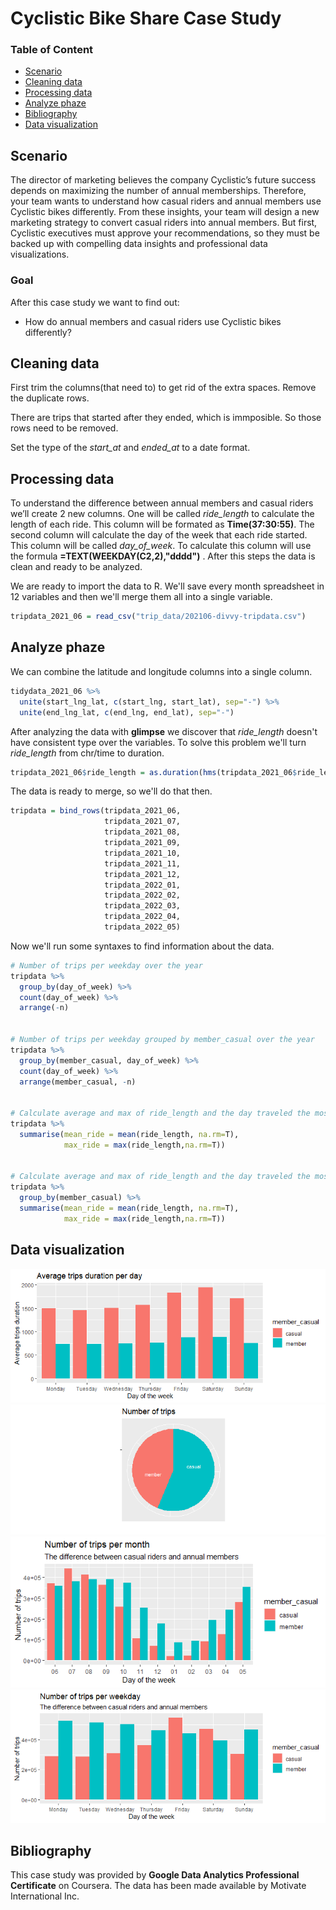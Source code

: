 # Cyclistic Bike Share Case Study

### Table of Content

- [Scenario](#Scenario)
- [Cleaning data](#Cleaning-data)
- [Processing data](#Processing-data)
- [Analyze phaze](#Analize-phaze)
- [Bibliography](#Bibliography)
- [Data visualization](#Data-visualization)

## Scenario

The director of marketing believes the company Cyclistic’s future success depends on maximizing the number of annual memberships. Therefore, your team wants to understand how casual riders and annual members use Cyclistic bikes differently. From these insights, your team will design a new marketing strategy to convert casual riders into annual members. But first, Cyclistic executives must approve your recommendations, so they must be backed up with compelling data insights and professional data visualizations.

### Goal

After this case study we want to find out:

- How do annual members and casual riders use Cyclistic bikes differently?

## Cleaning data

First trim the columns(that need to) to get rid of the extra spaces.
Remove the duplicate rows.

There are trips that started after they ended, which is immposible. So those rows need to be removed.

Set the type of the *start_at* and *ended_at* to a date format.

## Processing data

To understand the difference between annual members and casual riders we’ll create 2 new columns. One will be called *ride_length* to calculate the length of each ride. This column will be formated as **Time(37:30:55)**. The second column will calculate the day of the week that each ride started. This column will be called *day_of_week*. To calculate this column will use the formula **=TEXT(WEEKDAY(C2,2),"dddd")** . After this steps the data is clean and ready to be analyzed.

We are ready to import the data to R. We'll save every month spreadsheet in 12 variables and then we'll merge them all into a single variable.

```r
tripdata_2021_06 = read_csv("trip_data/202106-divvy-tripdata.csv")
```

## Analyze phaze

We can combine the latitude and longitude columns into a single column.

```r
tidydata_2021_06 %>% 
  unite(start_lng_lat, c(start_lng, start_lat), sep="-") %>% 
  unite(end_lng_lat, c(end_lng, end_lat), sep="-")
```

After analyzing the data with **glimpse** we discover that *ride_length* doesn't have consistent type over the variables. 
To solve this problem we'll turn *ride_length* from chr/time to duration.

```r
tripdata_2021_06$ride_length = as.duration(hms(tripdata_2021_06$ride_length))
```

The data is ready to merge, so we'll do that then.

```r
tripdata = bind_rows(tripdata_2021_06,
                     tripdata_2021_07,
                     tripdata_2021_08,
                     tripdata_2021_09,
                     tripdata_2021_10,
                     tripdata_2021_11,
                     tripdata_2021_12,
                     tripdata_2022_01,
                     tripdata_2022_02,
                     tripdata_2022_03,
                     tripdata_2022_04,
                     tripdata_2022_05)
```

Now we'll run some syntaxes to find information about the data.

```r
# Number of trips per weekday over the year
tripdata %>% 
  group_by(day_of_week) %>% 
  count(day_of_week) %>% 
  arrange(-n)


# Number of trips per weekday grouped by member_casual over the year
tripdata %>% 
  group_by(member_casual, day_of_week) %>% 
  count(day_of_week) %>% 
  arrange(member_casual, -n)
  

# Calculate average and max of ride_length and the day traveled the most 
tripdata %>% 
  summarise(mean_ride = mean(ride_length, na.rm=T),
            max_ride = max(ride_length,na.rm=T))


# Calculate average and max of ride_length and the day traveled the most grouped by member_casual
tripdata %>% 
  group_by(member_casual) %>% 
  summarise(mean_ride = mean(ride_length, na.rm=T),
            max_ride = max(ride_length,na.rm=T))
```

## Data visualization

<img src="https://github.com/PaulaB03/-Cyclistic-Bike-Share-Case-Study/blob/master/avg_trips_per_day.png">

<img src="https://github.com/PaulaB03/-Cyclistic-Bike-Share-Case-Study/blob/master/number_trips_pie.png">

<img src="https://github.com/PaulaB03/-Cyclistic-Bike-Share-Case-Study/blob/master/trips_per_month.png">

<img src="https://github.com/PaulaB03/-Cyclistic-Bike-Share-Case-Study/blob/master/trips_per_weekday.png">

## Bibliography

This case study was provided by **Google Data Analytics Professional Certificate** on Coursera. The data has been made available by Motivate International Inc.
